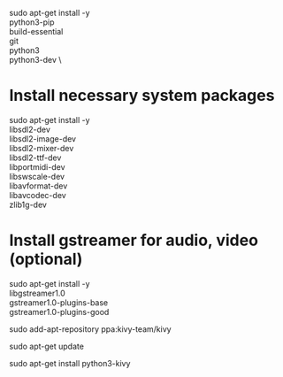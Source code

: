
sudo apt-get install -y \
    python3-pip \
    build-essential \
    git \
    python3 \
    python3-dev \

# Install necessary system packages
sudo apt-get install -y \
    libsdl2-dev \
    libsdl2-image-dev \
    libsdl2-mixer-dev \
    libsdl2-ttf-dev \
    libportmidi-dev \
    libswscale-dev \
    libavformat-dev \
    libavcodec-dev \
    zlib1g-dev

# Install gstreamer for audio, video (optional)
sudo apt-get install -y \
    libgstreamer1.0 \
    gstreamer1.0-plugins-base \
    gstreamer1.0-plugins-good

sudo add-apt-repository ppa:kivy-team/kivy

sudo apt-get update

sudo apt-get install python3-kivy
